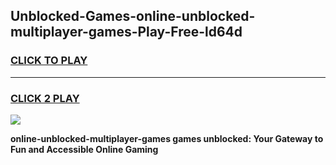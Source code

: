 
## Unblocked-Games-online-unblocked-multiplayer-games-Play-Free-ld64d
<h3>
<a href="https://premium76.site?title=online-unblocked-multiplayer-games&ref=09A">CLICK TO PLAY</a></h3>
<hr>

<h3>
<a href="https://premium76.site?title=online-unblocked-multiplayer-games&ref=09A">CLICK 2 PLAY</a>
  
</h3>

<a href="https://premium76.site?title=online-unblocked-multiplayer-games&ref=09A"><img src="https://clearcache.store/games.png"></a>


**online-unblocked-multiplayer-games games unblocked: Your Gateway to Fun and Accessible Online Gaming**
